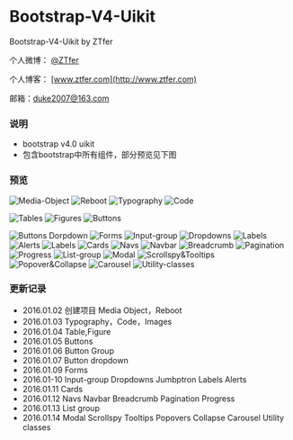 # Bootstrap-V4-Uikit

Bootstrap-V4-Uikit by ZTfer

个人微博： [@ZTfer](http://weibo.com/wudu2012)

个人博客： [www.ztfer.com](http://www.ztfer.com)

邮箱：duke2007@163.com

### 说明

- bootstrap v4.0 uikit
- 包含bootstrap中所有组件，部分预览见下图

### 预览

![Media-Object](https://raw.githubusercontent.com/ZTfer/Bootstrap-V4-Uikit/master/img/Media%20Object.png)
![Reboot](https://github.com/ZTfer/Bootstrap-V4-Uikit/blob/master/img/Reboot.png)
![Typography](https://raw.githubusercontent.com/ZTfer/Bootstrap-V4-Uikit/master/img/Typography.png)
![Code](https://raw.githubusercontent.com/ZTfer/Bootstrap-V4-Uikit/master/img/Code.png)

![Tables](https://raw.githubusercontent.com/ZTfer/Bootstrap-V4-Uikit/master/img/Tables.png)
![Figures](https://raw.githubusercontent.com/ZTfer/Bootstrap-V4-Uikit/master/img/Figures.png)
![Buttons](https://raw.githubusercontent.com/ZTfer/Bootstrap-V4-Uikit/master/img/Buttons.png)

![Buttons Dorpdown](https://raw.githubusercontent.com/ZTfer/Bootstrap-V4-Uikit/master/img/Button%20dropdown.png)
![Forms](https://raw.githubusercontent.com/ZTfer/Bootstrap-V4-Uikit/master/img/Forms.png)
![Input-group](https://github.com/ZTfer/Bootstrap-V4-Uikit/blob/master/img/Input%20group.png)
![Dropdowns](https://github.com/ZTfer/Bootstrap-V4-Uikit/blob/master/img/Dropdowns.png)
![Labels](https://raw.githubusercontent.com/ZTfer/Bootstrap-V4-Uikit/master/img/Labels.png)
![Alerts](https://raw.githubusercontent.com/ZTfer/Bootstrap-V4-Uikit/master/img/Alerts.png)
![Labels](https://raw.githubusercontent.com/ZTfer/Bootstrap-V4-Uikit/master/img/Labels.png)
![Cards](https://raw.githubusercontent.com/ZTfer/Bootstrap-V4-Uikit/master/img/Cards.png)
![Navs](https://raw.githubusercontent.com/ZTfer/Bootstrap-V4-Uikit/master/img/Navs.png)
![Navbar](https://raw.githubusercontent.com/ZTfer/Bootstrap-V4-Uikit/master/img/Navbar.png)
![Breadcrumb](https://raw.githubusercontent.com/ZTfer/Bootstrap-V4-Uikit/master/img/Breadcrumb.png)
![Pagination](https://raw.githubusercontent.com/ZTfer/Bootstrap-V4-Uikit/master/img/Pagination.png)
![Progress](https://raw.githubusercontent.com/ZTfer/Bootstrap-V4-Uikit/master/img/Progress.png)
![List-group](https://raw.githubusercontent.com/ZTfer/Bootstrap-V4-Uikit/master/img/List%20group.png)
![Modal](https://raw.githubusercontent.com/ZTfer/Bootstrap-V4-Uikit/master/img/Modal.png)
![Scrollspy&Tooltips](https://raw.githubusercontent.com/ZTfer/Bootstrap-V4-Uikit/master/img/Scrollspy%20%26%20Tooltips.png)
![Popover&Collapse](https://raw.githubusercontent.com/ZTfer/Bootstrap-V4-Uikit/master/img/Popover%20Collapse.png)
![Carousel](https://raw.githubusercontent.com/ZTfer/Bootstrap-V4-Uikit/master/img/Carousel.png)
![Utility-classes](https://raw.githubusercontent.com/ZTfer/Bootstrap-V4-Uikit/master/img/Utility%20classes.png)



### 更新记录

- 2016.01.02 创建项目 Media Object，Reboot
- 2016.01.03 Typography，Code，Images
- 2016.01.04 Table,Figure
- 2016.01.05 Buttons
- 2016.01.06 Button Group
- 2016.01.07 Button dropdown
- 2016.01.09 Forms
- 2016.01-10 Input-group Dropdowns Jumbptron Labels Alerts
- 2016.01.11 Cards
- 2016.01.12 Navs Navbar Breadcrumb Pagination Progress
- 2016.01.13 List group
- 2016.01.14 Modal Scrollspy Tooltips Popovers Collapse Carousel Utility classes